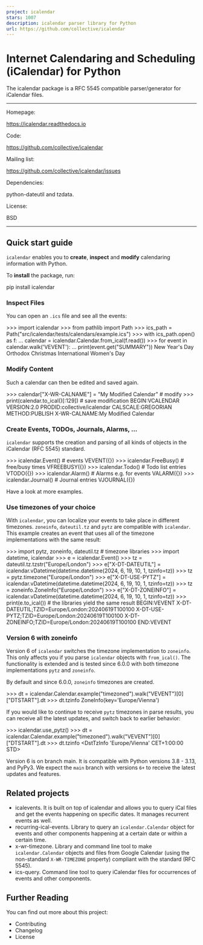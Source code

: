 ```yaml
---
project: icalendar
stars: 1007
description: icalendar parser library for Python
url: https://github.com/collective/icalendar
---
```


Internet Calendaring and Scheduling (iCalendar) for Python
==========================================================

The icalendar package is a RFC 5545 compatible parser/generator for iCalendar files.

* * *

Homepage:

https://icalendar.readthedocs.io

Code:

https://github.com/collective/icalendar

Mailing list:

https://github.com/collective/icalendar/issues

Dependencies:

python-dateutil and tzdata.

License:

BSD

* * *

Quick start guide
-----------------

`icalendar` enables you to **create**, **inspect** and **modify** calendaring information with Python.

To **install** the package, run:

pip install icalendar

### Inspect Files

You can open an `.ics` file and see all the events:

\>\>> import icalendar
\>\>> from pathlib import Path
\>\>> ics\_path \= Path("src/icalendar/tests/calendars/example.ics")
\>\>> with ics\_path.open() as f:
...     calendar \= icalendar.Calendar.from\_ical(f.read())
\>\>> for event in calendar.walk('VEVENT'):
...     print(event.get("SUMMARY"))
New Year's Day
Orthodox Christmas
International Women's Day

### Modify Content

Such a calendar can then be edited and saved again.

\>\>> calendar\["X-WR-CALNAME"\] \= "My Modified Calendar"  \# modify
\>\>> print(calendar.to\_ical()\[:129\])  \# save modification
BEGIN:VCALENDAR
VERSION:2.0
PRODID:collective/icalendar
CALSCALE:GREGORIAN
METHOD:PUBLISH
X\-WR\-CALNAME:My Modified Calendar

### Create Events, TODOs, Journals, Alarms, ...

`icalendar` supports the creation and parsing of all kinds of objects in the iCalendar (RFC 5545) standard.

\>\>> icalendar.Event()  \# events
VEVENT({})
\>\>> icalendar.FreeBusy()  \# free/busy times
VFREEBUSY({})
\>\>> icalendar.Todo()  \# Todo list entries
VTODO({})
\>\>> icalendar.Alarm()  \# Alarms e.g. for events
VALARM({})
\>\>> icalendar.Journal()   \# Journal entries
VJOURNAL({})

Have a look at more examples.

### Use timezones of your choice

With `icalendar`, you can localize your events to take place in different timezones. `zoneinfo`, `dateutil.tz` and `pytz` are compatible with `icalendar`. This example creates an event that uses all of the timezone implementations with the same result:

\>\>> import pytz, zoneinfo, dateutil.tz  \# timezone libraries
\>\>> import datetime, icalendar
\>\>> e \= icalendar.Event()
\>\>> tz \= dateutil.tz.tzstr("Europe/London")
\>\>> e\["X-DT-DATEUTIL"\] \= icalendar.vDatetime(datetime.datetime(2024, 6, 19, 10, 1, tzinfo\=tz))
\>\>> tz \= pytz.timezone("Europe/London")
\>\>> e\["X-DT-USE-PYTZ"\] \= icalendar.vDatetime(datetime.datetime(2024, 6, 19, 10, 1, tzinfo\=tz))
\>\>> tz \= zoneinfo.ZoneInfo("Europe/London")
\>\>> e\["X-DT-ZONEINFO"\] \= icalendar.vDatetime(datetime.datetime(2024, 6, 19, 10, 1, tzinfo\=tz))
\>\>> print(e.to\_ical())  \# the libraries yield the same result
BEGIN:VEVENT
X\-DT\-DATEUTIL;TZID\=Europe/London:20240619T100100
X\-DT\-USE\-PYTZ;TZID\=Europe/London:20240619T100100
X\-DT\-ZONEINFO;TZID\=Europe/London:20240619T100100
END:VEVENT

### Version 6 with zoneinfo

Version 6 of `icalendar` switches the timezone implementation to `zoneinfo`. This only affects you if you parse `icalendar` objects with `from_ical()`. The functionality is extended and is tested since 6.0.0 with both timezone implementations `pytz` and `zoneinfo`.

By default and since 6.0.0, `zoneinfo` timezones are created.

\>\>> dt \= icalendar.Calendar.example("timezoned").walk("VEVENT")\[0\]\["DTSTART"\].dt
\>\>> dt.tzinfo
ZoneInfo(key\='Europe/Vienna')

If you would like to continue to receive `pytz` timezones in parse results, you can receive all the latest updates, and switch back to earlier behavior:

\>\>> icalendar.use\_pytz()
\>\>> dt \= icalendar.Calendar.example("timezoned").walk("VEVENT")\[0\]\["DTSTART"\].dt
\>\>> dt.tzinfo
<DstTzInfo 'Europe/Vienna' CET+1:00:00 STD\>

Version 6 is on branch main. It is compatible with Python versions 3.8 - 3.13, and PyPy3. We expect the `main` branch with versions `6+` to receive the latest updates and features.

Related projects
----------------

-   icalevents. It is built on top of icalendar and allows you to query iCal files and get the events happening on specific dates. It manages recurrent events as well.
-   recurring-ical-events. Library to query an `icalendar.Calendar` object for events and other components happening at a certain date or within a certain time.
-   x-wr-timezone. Library and command line tool to make `icalendar.Calendar` objects and files from Google Calendar (using the non-standard `X-WR-TIMEZONE` property) compliant with the standard (RFC 5545).
-   ics-query. Command line tool to query iCalendar files for occurrences of events and other components.

Further Reading
---------------

You can find out more about this project:

-   Contributing
-   Changelog
-   License
